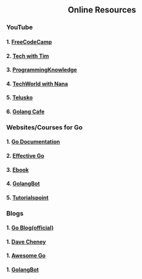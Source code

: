 <h2 align="center"> Online Resources</h2>
<h3>YouTube</h3>
<h4>1. <a href="https://www.youtube.com/watch?v=YS4e4q9oBaU"> FreeCodeCamp</a></h4>
<h4>2. <a href="https://www.youtube.com/watch?v=75lJDVT1h0s&list=PLzMcBGfZo4-mtY_SE3HuzQJzuj4VlUG0q"> Tech with Tim</a></h4>
<h4>3. <a href="https://www.youtube.com/watch?v=3iuoQkQOx2w&list=PLS1QulWo1RIaRoN4vQQCYHWDuubEU8Vij"> ProgrammingKnowledge</a></h4>
<h4>4. <a href="https://www.youtube.com/watch?v=yyUHQIec83I"> TechWorld with Nana</a></h4>
<h4>5. <a href="https://www.youtube.com/watch?v=ty49_v1tV44"> Telusko</a></h4>
<h4>6. <a href="https://www.youtube.com/c/GolangCafe"> Golang Cafe</a></h4>

<h3>Websites/Courses for Go</h3>
<h4>1. <a href="https://go.dev/doc/"> Go Documentation</a></h4>
<h4>2. <a href="https://go.dev/doc/effective_go"> Effective Go</a></h4>
<h4>3. <a href="https://www.golang-book.com/books/intro"> Ebook</a></h4>
<h4>4. <a href="https://golangbot.com/learn-golang-series/"> GolangBot</a></h4>
<h4>5. <a href="https://www.tutorialspoint.com/go/"> Tutorialspoint</a></h4>
<h3>Blogs</h3>
<h4>1. <a href="https://blog.golang.org/"> Go Blog(official)</a></h4>
<h4>1. <a href="https://dave.cheney.net/"> Dave Cheney</a></h4>
<h4>1. <a href="https://awesome-go.com/"> Awesome Go</a></h4>
<h4>1. <a href="https://golangbot.com/"> GolangBot</a></h4>
